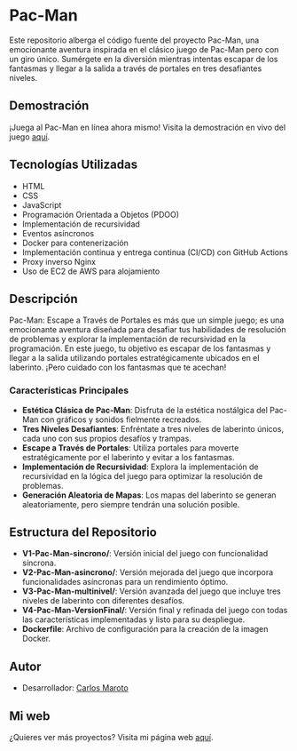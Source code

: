 # Pac-Man 

Este repositorio alberga el código fuente del proyecto Pac-Man, una emocionante aventura inspirada en el clásico juego de Pac-Man pero con un giro único. Sumérgete en la diversión mientras intentas escapar de los fantasmas y llegar a la salida a través de portales en tres desafiantes niveles.

## Demostración

¡Juega al Pac-Man en línea ahora mismo! Visita la demostración en vivo del juego [aquí](https://pac-man.carlosmaroto-daweb.com).

## Tecnologías Utilizadas

- HTML
- CSS
- JavaScript
- Programación Orientada a Objetos (PDOO)
- Implementación de recursividad
- Eventos asíncronos
- Docker para contenerización
- Implementación continua y entrega continua (CI/CD) con GitHub Actions
- Proxy inverso Nginx
- Uso de EC2 de AWS para alojamiento

## Descripción

Pac-Man: Escape a Través de Portales es más que un simple juego; es una emocionante aventura diseñada para desafiar tus habilidades de resolución de problemas y explorar la implementación de recursividad en la programación. En este juego, tu objetivo es escapar de los fantasmas y llegar a la salida utilizando portales estratégicamente ubicados en el laberinto. ¡Pero cuidado con los fantasmas que te acechan!

### Características Principales

- **Estética Clásica de Pac-Man**: Disfruta de la estética nostálgica del Pac-Man con gráficos y sonidos fielmente recreados.
- **Tres Niveles Desafiantes**: Enfréntate a tres niveles de laberinto únicos, cada uno con sus propios desafíos y trampas.
- **Escape a Través de Portales**: Utiliza portales para moverte estratégicamente por el laberinto y evitar a los fantasmas.
- **Implementación de Recursividad**: Explora la implementación de recursividad en la lógica del juego para optimizar la resolución de problemas.
- **Generación Aleatoria de Mapas**: Los mapas del laberinto se generan aleatoriamente, pero siempre tendrán una solución posible.

## Estructura del Repositorio

- **V1-Pac-Man-sincrono/**: Versión inicial del juego con funcionalidad síncrona.
- **V2-Pac-Man-asincrono/**: Versión mejorada del juego que incorpora funcionalidades asíncronas para un rendimiento óptimo.
- **V3-Pac-Man-multinivel/**: Versión avanzada del juego que incluye tres niveles de laberinto con diferentes desafíos.
- **V4-Pac-Man-VersionFinal/**: Versión final y refinada del juego con todas las características implementadas y listo para su despliegue.
- **Dockerfile**: Archivo de configuración para la creación de la imagen Docker.

## Autor

- Desarrollador: [Carlos Maroto](https://github.com/carlosmaroto-daweb)

## Mi web

¿Quieres ver más proyectos? Visita mi página web [aquí](https://www.carlosmaroto-daweb.com).